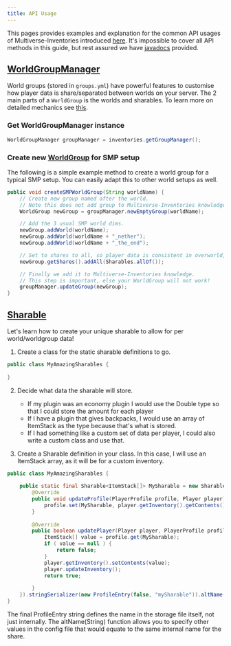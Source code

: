 ```yaml
---
title: API Usage
---
```


This pages provides examples and explanation for the common API usages of Multiverse-Inventories introduced [here](Developer-API-Starter). It's impossible to cover all API methods in this guide, but rest assured we have [javadocs]() provided.

## [WorldGroupManager](https://github.com/Multiverse/Multiverse-Inventories/blob/main/src/main/java/com/onarandombox/multiverseinventories/profile/WorldGroupManager.java)
World groups (stored in `groups.yml`) have powerful features to customise how player data is share/separated between worlds on your server. The 2 main parts of a `WorldGroup` is the worlds and sharables. To learn more on detailed mechanics see [this](Sharing-Details-(Inventories)).

### Get WorldGroupManager instance
```java
WorldGroupManager groupManager = inventories.getGroupManager();
```

### Create new [WorldGroup](https://github.com/Multiverse/Multiverse-Inventories/blob/main/src/main/java/com/onarandombox/multiverseinventories/WorldGroup.java) for SMP setup
The following is a simple example method to create a world group for a typical SMP setup. You can easily adapt this to other world setups as well.
```java
public void createSMPWorldGroup(String worldName) {
    // Create new group named after the world. 
    // Note this does not add group to Multiverse-Inventories knowledge yet.
    WorldGroup newGroup = groupManager.newEmptyGroup(worldName); 

    // Add the 3 usual SMP world dims.
    newGroup.addWorld(worldName);
    newGroup.addWorld(worldName + "_nether");
    newGroup.addWorld(worldName + "_the_end");

    // Set to shares to all, so player data is consistent in overworld, nether and end.
    newGroup.getShares().addAll(Sharables.allOf());

    // Finally we add it to Multiverse-Inventories knowledge.
    // This step is important, else your WorldGroup will not work!
    groupManager.updateGroup(newGroup);
}
```



## [Sharable](https://github.com/Multiverse/Multiverse-Inventories/blob/main/src/main/java/com/onarandombox/multiverseinventories/share/Sharable.java)
Let's learn how to create your unique sharable to allow for per world/worldgroup data!

1. Create a class for the static sharable definitions to go.
```java
public class MyAmazingSharables {
    
}
```
2. Decide what data the sharable will store.
   * If my plugin was an economy plugin I would use the Double type so that I could store the amount for each player
   * If I have a plugin that gives backpacks, I would use an array of ItemStack as the type because that's what is stored.
   * If I had something like a custom set of data per player, I could also write a custom class and use that.

3. Create a Sharable definition in your class. In this case, I will use an ItemStack array, as it will be for a custom inventory.
```java
public class MyAmazingSharables {
            
    public static final Sharable<ItemStack[]> MySharable = new Sharable.Builder<ItemStack[]>("mySharable", ItemStack[].class, new SharableHandler<ItemStack[]>() {
        @Override
        public void updateProfile(PlayerProfile profile, Player player) {
            profile.set(MySharable, player.getInventory().getContents());
        }
                    
        @Override
        public boolean updatePlayer(Player player, PlayerProfile profile) {
            ItemStack[] value = profile.get(MySharable);
            if ( value == null ) {
                return false;
            }
            player.getInventory().setContents(value);
            player.updateInventory();
            return true;
                              
        }
    }).stringSerializer(new ProfileEntry(false, "mySharable")).altName("ms").build();
}
```
The final ProfileEntry string defines the name in the storage file itself, not just internally. The altName(String) function allows you to specify other values in the config file that would equate to the same internal name for the share.

